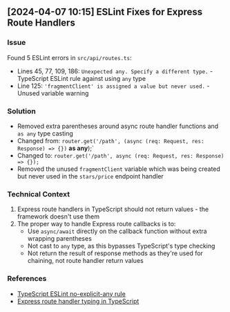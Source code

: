 ## [2024-04-07 10:15] ESLint Fixes for Express Route Handlers

### Issue
Found 5 ESLint errors in `src/api/routes.ts`:
- Lines 45, 77, 109, 186: `Unexpected any. Specify a different type.` - TypeScript ESLint rule against using `any` type
- Line 125: `'fragmentClient' is assigned a value but never used.` - Unused variable warning

### Solution
- Removed extra parentheses around async route handler functions and `as any` type casting
- Changed from: `router.get('/path', (async (req: Request, res: Response) => {})` **as any**);`
- Changed to: `router.get('/path', async (req: Request, res: Response) => {});`
- Removed the unused `fragmentClient` variable which was being created but never used in the `stars/price` endpoint handler

### Technical Context
1. Express route handlers in TypeScript should not return values - the framework doesn't use them
2. The proper way to handle Express route callbacks is to:
   - Use `async/await` directly on the callback function without extra wrapping parentheses
   - Not cast to `any` type, as this bypasses TypeScript's type checking
   - Not return the result of response methods as they're used for chaining, not route handler return values

### References
- [TypeScript ESLint no-explicit-any rule](https://typescript-eslint.io/rules/no-explicit-any)
- [Express route handler typing in TypeScript](https://stackoverflow.com/questions/54603561/return-type-for-express-routes-with-typescript) 